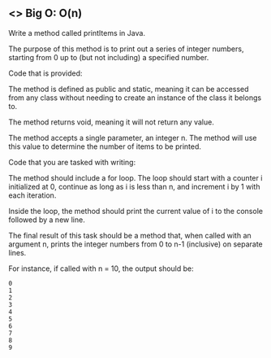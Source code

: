 ## <> Big O: O(n)
Write a method called printItems in Java.

The purpose of this method is to print out a series of integer numbers, starting from 0 up to (but not including) a specified number.

Code that is provided:

The method is defined as public and static, meaning it can be accessed from any class without needing to create an instance of the class it belongs to.

The method  returns void, meaning it will not return any value.

The method accepts a single parameter, an integer n. The method will use this value to determine the number of items to be printed.



Code that you are tasked with writing:

The method should include a for loop. The loop should start with a counter i initialized at 0, continue as long as i is less than n, and increment i by 1 with each iteration.

Inside the loop, the method should print the current value of i to the console followed by a new line.



The final result of this task should be a method that, when called with an argument n, prints the integer numbers from 0 to n-1 (inclusive) on separate lines.

For instance, if called with n = 10, the output should be:

````
0
1
2
3
4
5
6
7
8
9
````